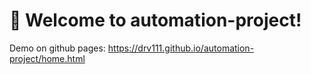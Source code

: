 # 🚀 Welcome to automation-project!
Demo on github pages: https://drv111.github.io/automation-project/home.html

